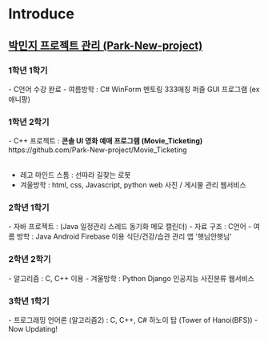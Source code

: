 # Introduce
<h2><u>박민지 프로젝트 관리 (Park-New-project)</u></h2>

<h3>1학년 1학기</h3>
 - C언어 수강 완료
 - 여름방학 : C# WinForm 멘토링 333매칭 퍼즐 GUI 프로그램 (ex 애니팡)

<h3>1학년 2학기</h3>
 - C++ 프로젝트 :  <b> 콘솔 UI 영화 예매 프로그램 (Movie_Ticketing)</b><br>
  https://github.com/Park-New-project/Movie_Ticketing<br><br>
  
 - 레고 마인드 스톰 : 선따라 길찾는 로봇
 - 겨울방학 : html, css, Javascript, python web 사진 / 게시물 관리 웹서비스

<h3>2학년 1학기</h3>
 - 자바 프로젝트 : (Java 일정관리 스레드 동기화 메모 캘린더)
 - 자료 구조 : C언어
 - 여름 방학 :  Java Android Firebase 이용 식단/건강/습관 관리 앱 '햇님안햇님'

<h3>2학년 2학기</h3>
 - 알고리즘 : C, C++ 이용
 - 겨울방학 : Python Django 인공지능 사진분류 웹서비스

<h3>3학년 1학기</h3>
 - 프로그래밍 언어론 (알고리즘2) : C, C++, C# 하노이 탑 (Tower of Hanoi(BFS))
 - Now Updating!
